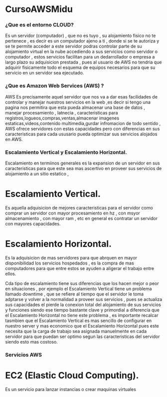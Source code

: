 # CursoAWSMidu

### ¿Que es el entorno CLOUD?
Es un servidor (computador) , que no es tuyo , su alojamiento fisico no te pertenece , es decir es un computador ajeno a ti , donde si se te autoriza y se te permite acceder a este servidor
podras controlar parte de su alojamiento virtual en la nube accediendo a sus servicios como servidor o computador , estos servicios facilitan para un dedarrollador o empresa a largo plazo su adquisicion prestada , pues al usuario de AWS no tendria que adquirir fisicamente todo el esquema de equipos necesarios para que su servicio en un servidor sea ejecutado.

### ¿Que es Amazon Web Services (AWS) ?
AWS Es precisamente aquel servidor que nos va a dar esas facilidades de controlar y manejar nuestros servicios en la web ,es decir si tengo una pagina nos permitira que esta pueda almacenar 
una base de datos , manejar procesamiento , latnecia , caracteristicas para registros,logueos,compras,ventas,almacenar imagenes estaticas,videos,contenido multimedia,gurdar infromacion de todo sentido , AWS ofrece servidores con estas capacidades pero con diferencias en sus caracteristicas para cada ususario pueda optimizar sus servicios alojados en AWS.

### Escalamiento Vertical y Escalamiento Horizontal.
Escalamiento en termiinos generales es la expansion de un servidor en sus caracteristicas para que este sea mas ascertivo en proveer sus servicios de alojamiento a un sitio estatico ,

# Escalamiento Vertical.
Es aquella adquisicion de mejores caracteristicas para el servidor como comprar un servidor con mayor procesamiento en hz , con msyor almacenamiento , con mayor ram , etc en general es contratar un servidor con mayores capacidades.

# Escalamiento Horizontal.
Es la adquisicion de mas servidores para que abrquen en mayor disponibilidad los servicios hospedados , es la compra de mas computadores para que entre estos se ayuden a aligerar el trabajo entre ellos.

Cda tipo de escalamiento tiene sus diferencias que los hacen mejor o peor en situaciones , por ejemplo el Escalamiento Vertical tiene un problema llamado downtime , que se refiere al tiempo que el servidor le toma adptarse y volver a la normalidad a proveer sus servicios , pues se actualiza sus capacidades el pierde la conexion total del alojamiento de sus servicios y funciones siendo ese tiempo bastante clave y primordial a diferencia que el Escalamiento Horizontal no tiene este problema , es importante recalcar tasmbien que el Escalamiento Vertical es mas sencillo de configurar en nuestro server y mas economico que el Escalamiento Horizontal pues este necesita que la carga de trabajo sea asignada manuelmente en cada servidor para que puedan ser optimo segun las caracteristicas del servidor siendo esto mas costoso.

### Servicios AWS
# EC2 (Elastic Cloud Computing).
Es un servicio para lanzar instancias o crear maquinas virtuales
